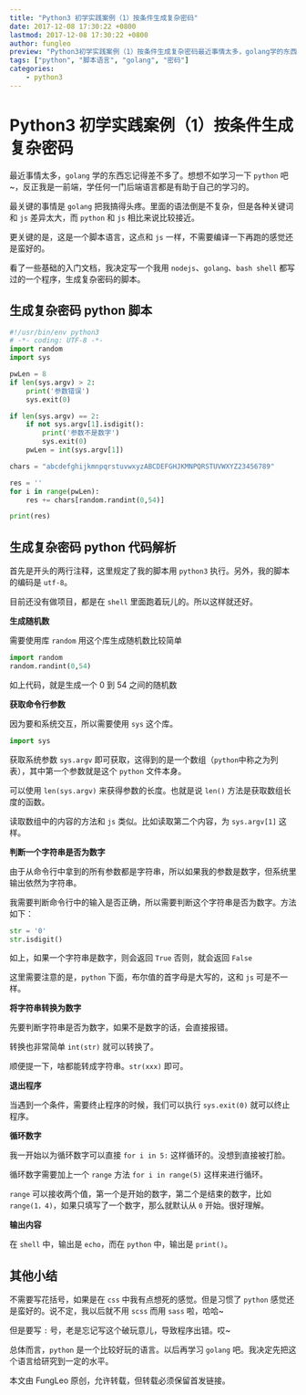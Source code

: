 ```yaml
---
title: "Python3 初学实践案例（1）按条件生成复杂密码"
date: 2017-12-08 17:30:22 +0800
lastmod: 2017-12-08 17:30:22 +0800
author: fungleo
preview: "Python3初学实践案例（1）按条件生成复杂密码最近事情太多，golang学的东西忘记得差不多了。想想不如学习一下python吧~，反正我是一前端，学任何一门后端语言都是有助于自己的学习的。最关键的事情是golang把我搞得头疼。里面的语法倒是不复杂，但是各种关键词和js差异太大，而python和js相比来说比较接近。更关键的是，这是一个脚本语言，这点和js一样，不需要"
tags: ["python", "脚本语言", "golang", "密码"]
categories:
    - python3
---
```


# Python3 初学实践案例（1）按条件生成复杂密码

最近事情太多，`golang` 学的东西忘记得差不多了。想想不如学习一下 `python` 吧~，反正我是一前端，学任何一门后端语言都是有助于自己的学习的。

最关键的事情是 `golang` 把我搞得头疼。里面的语法倒是不复杂，但是各种关键词和 `js` 差异太大，而 `python` 和 `js` 相比来说比较接近。

更关键的是，这是一个脚本语言，这点和 `js` 一样，不需要编译一下再跑的感觉还是蛮好的。

看了一些基础的入门文档，我决定写一个我用 `nodejs`、`golang`、`bash shell` 都写过的一个程序，生成复杂密码的脚本。

## 生成复杂密码 python 脚本

```python
#!/usr/bin/env python3
# -*- coding: UTF-8 -*-
import random
import sys

pwLen = 8
if len(sys.argv) > 2:
    print('参数错误')
    sys.exit(0)

if len(sys.argv) == 2:
    if not sys.argv[1].isdigit():
        print('参数不是数字')
        sys.exit(0)
    pwLen = int(sys.argv[1])

chars = "abcdefghijkmnpqrstuvwxyzABCDEFGHJKMNPQRSTUVWXYZ23456789"

res = ''
for i in range(pwLen):
    res += chars[random.randint(0,54)]

print(res)
```

## 生成复杂密码 python 代码解析

首先是开头的两行注释，这里规定了我的脚本用 `python3` 执行。另外，我的脚本的编码是 `utf-8`。

目前还没有做项目，都是在 `shell` 里面跑着玩儿的。所以这样就还好。

**生成随机数**

需要使用库 `random` 用这个库生成随机数比较简单

```python
import random
random.randint(0,54)
```
如上代码，就是生成一个 0 到 54 之间的随机数

**获取命令行参数**

因为要和系统交互，所以需要使用 `sys` 这个库。

```python
import sys
```

获取系统参数 `sys.argv` 即可获取，这得到的是一个数组（`python`中称之为列表），其中第一个参数就是这个 `python` 文件本身。

可以使用 `len(sys.argv)` 来获得参数的长度。也就是说 `len()` 方法是获取数组长度的函数。

读取数组中的内容的方法和 `js` 类似。比如读取第二个内容，为 `sys.argv[1]` 这样。

**判断一个字符串是否为数字**

由于从命令行中拿到的所有参数都是字符串，所以如果我的参数是数字，但系统里输出依然为字符串。

我需要判断命令行中的输入是否正确，所以需要判断这个字符串是否为数字。方法如下：

```python
str = '0'
str.isdigit()
```
如上，如果一个字符串是数字，则会返回 `True` 否则，就会返回 `False`

这里需要注意的是，`python` 下面，布尔值的首字母是大写的，这和 `js` 可是不一样。

**将字符串转换为数字**

先要判断字符串是否为数字，如果不是数字的话，会直接报错。

转换也非常简单 `int(str)` 就可以转换了。

顺便提一下，啥都能转成字符串。`str(xxx)` 即可。

**退出程序**

当遇到一个条件，需要终止程序的时候，我们可以执行 `sys.exit(0)` 就可以终止程序。

**循环数字**

我一开始以为循环数字可以直接 `for i in 5:` 这样循环的。没想到直接被打脸。

循环数字需要加上一个 `range` 方法 `for i in range(5)` 这样来进行循环。

`range` 可以接收两个值，第一个是开始的数字，第二个是结束的数字，比如 `range(1，4)`，如果只填写了一个数字，那么就默认从 `0` 开始。很好理解。

**输出内容**

在 `shell` 中，输出是 `echo`，而在 `python` 中，输出是 `print()`。

## 其他小结

不需要写花括号，如果是在 `css` 中我有点想死的感觉。但是习惯了 `python` 感觉还是蛮好的。说不定，我以后就不用 `scss` 而用 `sass` 啦，哈哈~

但是要写 `:` 号，老是忘记写这个破玩意儿，导致程序出错。哎~

总体而言，`python` 是一个比较好玩的语言。以后再学习 `golang` 吧。我决定先把这个语言给研究到一定的水平。

本文由 FungLeo 原创，允许转载，但转载必须保留首发链接。




